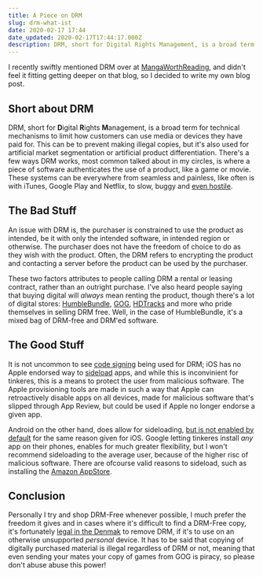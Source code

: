 ```yaml
---
title: A Piece on DRM
slug: drm-what-ist
date: 2020-02-17 17:44
date_updated: 2020-02-17T17:44:17.000Z
description: DRM, short for Digital Rights Management, is a broad term for technical mechanisms to limit how customers can use media or devices they have paid for. 
---
```


I recently swiftly mentioned DRM over at [MangaWorthReading](https://mangaworthreading.co/monogatari-series-on-humblebundle-for-cheap/?utm=inuk.blog/drm-what-ist), and didn't feel it fitting getting deeper on that blog, so I decided to write my own blog post.

## Short about DRM

DRM, short for **D**igital **R**ights **M**anagement, is a broad term for technical mechanisms to limit how customers can use media or devices they have paid for. This can be to prevent making illegal copies, but it's also used for artificial market segmentation or artificial product differentiation. There's a few ways DRM works, most common talked about in my circles, is where a piece of software authenticates the use of a product, like a game or movie. These systems can be everywhere from seamless and painless, like often is with iTunes, Google Play and Netflix, to slow, buggy and [even hostile](https://www.geek.com/games/ubisoft-uplay-drm-found-to-include-a-rootkit-1506163/). 

## The Bad Stuff

An issue with DRM is, the purchaser is constrained to use the product as intended, be it with only the intended software, in intended region or otherwise. The purchaser does not have the freedom of choice to do as they wish with the product. Often, the DRM refers to encrypting the product and contacting a server before the product can be used by the purchaser.

These two factors attributes to people calling DRM a rental or leasing contract, rather than an outright purchase. I've also heard people saying that buying digital will *always* mean renting the product, though there's a lot of digital stores: [HumbleBundle](https://www.humblebundle.com/subscription?refc=Jzbial), [GOG](https://www.gog.com), [HDTracks](https://www.hdtracks.com) and more who pride themselves in selling DRM free. Well, in the case of HumbleBundle, it's a mixed bag of DRM-free and DRM'ed software.

## The Good Stuff

It is not uncommon to see [code signing](https://en.wikipedia.org/wiki/Code_signing) being used for DRM; iOS has no Apple endorsed way to [sideload](https://en.wikipedia.org/wiki/Sideloading) apps, and while this is inconvinient for tinkeres, this is a means to protect the user from malicious software. The Apple provisioning tools are made in such a way that Apple can retroactively disable apps on all devices, made for malicious software that's slipped through App Review, but could be used if Apple no longer endorse a given app.

Android on the other hand, does allow for sideloading, [but is not enabled by default](https://www.howtogeek.com/313433/how-to-sideload-apps-on-android/) for the same reason given for iOS. Google letting tinkeres install *any* app on their phones, enables for much greater flexibility, but I won't recommend sideloading to the average user, because of the higher risc of malicious software. There are ofcourse valid reasons to sideload, such as installing the [Amazon AppStore](https://www.amazon.com/getappstore).

## Conclusion

Personally I try and shop DRM-Free whenever possible, I much prefer the freedom it gives and in cases where it's difficult to find a DRM-Free copy, it's fortunately [legal in the Denmak](https://kum.dk/kulturpolitik/ophavsret/ophavsret-paa-internettet/#c81808) to remove DRM, if it's to use on an otherwise unsupported *personal* device. It has to be said that copying of digitally purchased material is illegal regardless of DRM or not, meaning that even sending your mates your copy of games from GOG is piracy, so please don't abuse abuse this power!
